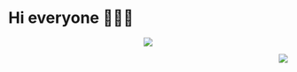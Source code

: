 <body>
  <h1><b>Hi everyone </b>👾👾👾</h1>
  <p align="center">
    <img src="https://static.wikia.nocookie.net/typemoon/images/8/8d/NecoCiel.png/revision/latest?cb=20220821122850">
  </p>
  <img align="right" src="https://github-readme-stats-git-masterrstaa-rickstaa.vercel.app/api/top-langs/?username=tonakihan">
</body>
